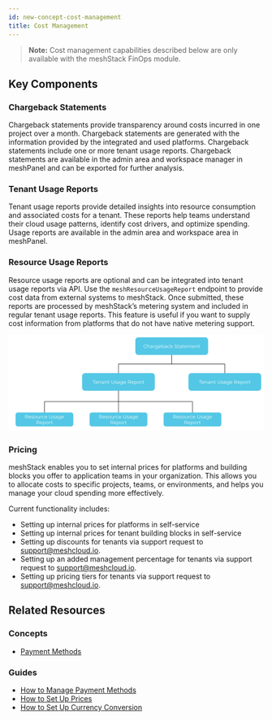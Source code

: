 ```yaml
---
id: new-concept-cost-management
title: Cost Management
---
```


> **Note:** Cost management capabilities described below are only available with the meshStack FinOps module.

## Key Components

### Chargeback Statements

Chargeback statements provide transparency around costs incurred in one project over a month. Chargeback statements are generated with the information provided by the integrated and used platforms. Chargeback statements include one or more tenant usage reports. Chargeback statements are available in the admin area and workspace manager in meshPanel and can be exported for further analysis.

### Tenant Usage Reports

Tenant usage reports provide detailed insights into resource consumption and associated costs for a tenant. These reports help teams understand their cloud usage patterns, identify cost drivers, and optimize spending. Usage reports are available in the admin area and workspace area in meshPanel.

### Resource Usage Reports

Resource usage reports are optional and can be integrated into tenant usage reports via API. Use the `meshResourceUsageReport` endpoint to provide cost data from external systems to meshStack. Once submitted, these reports are processed by meshStack’s metering system and included in regular tenant usage reports. This feature is useful if you want to supply cost information from platforms that do not have native metering support.

![Cost Management and Financial Reports Diagram](./assets/new_concept/concept_financialreports.png)

### Pricing

meshStack enables you to set internal prices for platforms and building blocks you offer to application teams in your organization. This allows you to allocate costs to specific projects, teams, or environments, and helps you manage your cloud spending more effectively.

Current functionality includes:

- Setting up internal prices for platforms in self-service
- Setting up internal prices for tenant building blocks in self-service
- Setting up discounts for tenants via support request to support@meshcloud.io.
- Setting up an added management percentage for tenants via support request to support@meshcloud.io.
- Setting up pricing tiers for tenants via support request to support@meshcloud.io.

## Related Resources

### Concepts

- [Payment Methods](new-concept-payment-methods.md)

### Guides

- [How to Manage Payment Methods](new-guide-how-to-manage-payment-methods.md)
- [How to Set Up Prices](new-guide-how-to-set-up-prices.md)
- [How to Set Up Currency Conversion](new-guide-how-to-set-up-currency-conversion.md)
